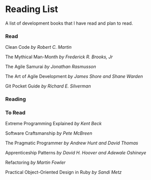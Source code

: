 # Reading List

A list of development books that I have read and plan to read.

### Read

Clean Code *by Robert C. Martin*

The Mythical Man-Month *by Frederick R. Brooks, Jr*

The Agile Samurai *by Jonathan Rasmusson*

The Art of Agile Development *by James Shore and Shane Warden*

Git Pocket Guide *by Richard E. Silverman*

### Reading



### To Read

Extreme Programming Explained *by Kent Beck*

Software Craftsmanship *by Pete McBreen*

The Pragmatic Programmer *by Andrew Hunt and David Thomas*

Apprenticeship Patterns *by David H. Hoover and Adewale Oshineye*

Refactoring *by Martin Fowler*

Practical Object-Oriented Design in Ruby *by Sandi Metz*
